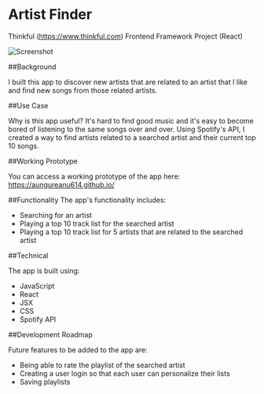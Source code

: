# Artist Finder
Thinkful (https://www.thinkful.com) Frontend Framework Project (React)

![Screenshot](https://snag.gy/FzcYML.jpg)

##Background

I built this app to discover new artists that are related to an artist that I like and find new songs from those related artists.

##Use Case

Why is this app useful? It's hard to find good music and it's easy to become bored of listening to the same songs over and over. Using Spotify's API, I created a way to find artists related to a searched artist and their current top 10 songs.

##Working Prototype

You can access a working prototype of the app here: https://aungureanu614.github.io/

##Functionality
The app's functionality includes:

* Searching for an artist
* Playing a top 10 track list for the searched artist
* Playing a top 10 track list for 5 artists that are related to the searched artist

##Technical

The app is built using:

* JavaScript
* React
* JSX
* CSS
* Spotify API

##Development Roadmap

Future features to be added to the app are:

* Being able to rate the playlist of the searched artist
* Creating a user login so that each user can personalize their lists
* Saving playlists


